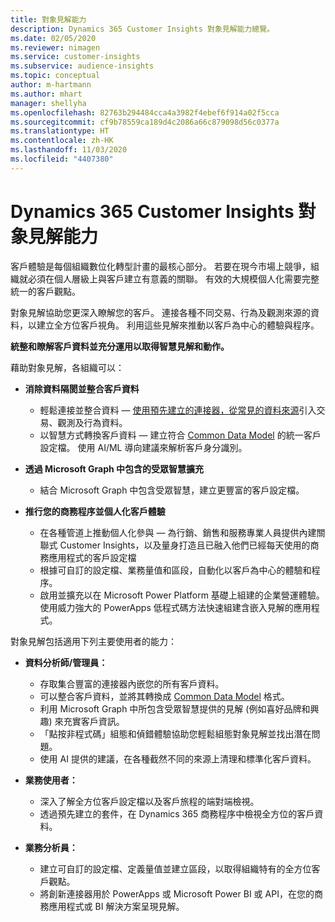 ```yaml
---
title: 對象見解能力
description: Dynamics 365 Customer Insights 對象見解能力總覽。
ms.date: 02/05/2020
ms.reviewer: nimagen
ms.service: customer-insights
ms.subservice: audience-insights
ms.topic: conceptual
author: m-hartmann
ms.author: mhart
manager: shellyha
ms.openlocfilehash: 82763b294484cca4a3982f4ebef6f914a02f5cca
ms.sourcegitcommit: cf9b78559ca189d4c2086a66c879098d56c0377a
ms.translationtype: HT
ms.contentlocale: zh-HK
ms.lasthandoff: 11/03/2020
ms.locfileid: "4407380"
---
```

# <a name="dynamics-365-customer-insights-audience-insights-capability"></a>Dynamics 365 Customer Insights 對象見解能力

客戶體驗是每個組織數位化轉型計畫的最核心部分。 若要在現今市場上競爭，組織就必須在個人層級上與客戶建立有意義的關聯。 有效的大規模個人化需要完整統一的客戶觀點。

對象見解協助您更深入瞭解您的客戶。 連接各種不同交易、行為及觀測來源的資料，以建立全方位客戶視角。 利用這些見解來推動以客戶為中心的體驗與程序。

**統整和瞭解客戶資料並充分運用以取得智慧見解和動作。**

藉助對象見解，各組織可以：  

- **消除資料隔閡並整合客戶資料**

  - 輕鬆連接並整合資料 — [使用預先建立的連接器，從常見的資料來源](data-sources.md)引入交易、觀測及行為資料。
  - 以智慧方式轉換客戶資料 — 建立符合 [Common Data Model](https://docs.microsoft.com/common-data-model/) 的統一客戶設定檔。 使用 AI/ML 導向建議來解析客戶身分識別。

- **透過 Microsoft Graph 中包含的受眾智慧擴充**

  - 結合 Microsoft Graph 中包含受眾智慧，建立更豐富的客戶設定檔。  

- **推行您的商務程序並個人化客戶體驗**

  - 在各種管道上推動個人化參與 — 為行銷、銷售和服務專業人員提供內建關聯式 Customer Insights，以及量身打造且已融入他們已經每天使用的商務應用程式的客戶設定檔
  - 根據可自訂的設定檔、業務量值和區段，自動化以客戶為中心的體驗和程序。
  - 啟用並擴充以在 Microsoft Power Platform 基礎上組建的企業營運體驗。 使用威力強大的 PowerApps 低程式碼方法快速組建含嵌入見解的應用程式。  

對象見解包括適用下列主要使用者的能力：

- **資料分析師/管理員：**

  - 存取集合豐富的連接器內嵌您的所有客戶資料。
  - 可以整合客戶資料，並將其轉換成 [Common Data Model](https://docs.microsoft.com/common-data-model/) 格式。
  - 利用 Microsoft Graph 中所包含受眾智慧提供的見解 (例如喜好品牌和興趣) 來充實客戶資訊。
  - 「點按非程式碼」組態和偵錯體驗協助您輕鬆組態對象見解並找出潛在問題。
  - 使用 AI 提供的建議，在各種截然不同的來源上清理和標準化客戶資料。  

- **業務使用者：**

  - 深入了解全方位客戶設定檔以及客戶旅程的端對端檢視。
  - 透過預先建立的套件，在 Dynamics 365 商務程序中檢視全方位的客戶資料。

- **業務分析員：**

  - 建立可自訂的設定檔、定義量值並建立區段，以取得組織特有的全方位客戶觀點。  
  - 將創新連接器用於 PowerApps 或 Microsoft Power BI 或 API，在您的商務應用程式或 BI 解決方案呈現見解。  
